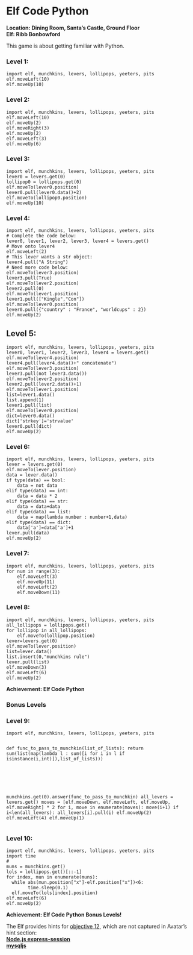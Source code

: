 <h1 id="elf-code-python">Elf Code Python</h1>
<p><strong>Location: Dining Room, Santa’s Castle, Ground Floor</strong><br>
<strong>Elf: Ribb Bonbowford</strong></p>
<p>This game is about getting familiar with Python.</p>
<h3 id="level-1">Level 1:</h3>
<pre><code>import elf, munchkins, levers, lollipops, yeeters, pits
elf.moveLeft(10)
elf.moveUp(10)
</code></pre>
<h3 id="level-2">Level 2:</h3>
<pre><code>import elf, munchkins, levers, lollipops, yeeters, pits
elf.moveLeft(10)
elf.moveUp(2)
elf.moveRight(3)
elf.moveUp(2)
elf.moveLeft(3)
elf.moveUp(6)
</code></pre>
<h3 id="level-3">Level 3:</h3>
<pre><code>import elf, munchkins, levers, lollipops, yeeters, pits
lever0 = levers.get(0)
lollipop0 = lollipops.get(0)
elf.moveTo(lever0.position)
lever0.pull(lever0.data()+2)
elf.moveTo(lollipop0.position)
elf.moveUp(10)
</code></pre>
<h3 id="level-4">Level 4:</h3>
<pre><code>import elf, munchkins, levers, lollipops, yeeters, pits
# Complete the code below:
lever0, lever1, lever2, lever3, lever4 = levers.get()
# Move onto lever4
elf.moveLeft(2)
# This lever wants a str object:
lever4.pull("A String")
# Need more code below:
elf.moveTo(lever3.position)
lever3.pull(True)
elf.moveTo(lever2.position)
lever2.pull(0)
elf.moveTo(lever1.position)
lever1.pull(["Kingle","Con"])
elf.moveTo(lever0.position)
lever0.pull({"country" : "France", "worldcups" : 2})
elf.moveUp(2)
</code></pre>
<h2 id="level-5">Level 5:</h2>
<pre><code>import elf, munchkins, levers, lollipops, yeeters, pits
lever0, lever1, lever2, lever3, lever4 = levers.get()
elf.moveTo(lever4.position)
lever4.pull(lever4.data()+" concatenate")
elf.moveTo(lever3.position)
lever3.pull(not lever3.data())
elf.moveTo(lever2.position)
lever2.pull(lever2.data()+1)
elf.moveTo(lever1.position)
list=lever1.data()
list.append(1)
lever1.pull(list)
elf.moveTo(lever0.position)
dict=lever0.data()
dict['strkey']='strvalue'
lever0.pull(dict)
elf.moveUp(2)
</code></pre>
<h3 id="level-6">Level 6:</h3>
<pre><code>import elf, munchkins, levers, lollipops, yeeters, pits
lever = levers.get(0)
elf.moveTo(lever.position)
data = lever.data()
if type(data) == bool:
    data = not data
elif type(data) == int:
    data = data * 2 
elif type(data) == str:
    data = data+data
elif type(data) == list:
    data = map(lambda number : number+1,data)
elif type(data) == dict:
    data['a']=data['a']+1
lever.pull(data)
elf.moveUp(2)
</code></pre>
<h3 id="level-7">Level 7:</h3>
<pre><code>import elf, munchkins, levers, lollipops, yeeters, pits
for num in range(3):
    elf.moveLeft(3)
    elf.moveUp(11)
    elf.moveLeft(2)
    elf.moveDown(11)
</code></pre>
<h3 id="level-8">Level 8:</h3>
<pre><code>import elf, munchkins, levers, lollipops, yeeters, pits
all_lollipops = lollipops.get()
for lollipop in all_lollipops:
    elf.moveTo(lollipop.position)
lever=levers.get(0)
elf.moveTo(lever.position)
list=lever.data()
list.insert(0,"munchkins rule")
lever.pull(list)
elf.moveDown(3)
elf.moveLeft(6)
elf.moveUp(2)
</code></pre>
<p><strong>Achievement: Elf Code Python</strong></p>
<h3 id="bonus-levels">Bonus Levels</h3>
<h3 id="level-9">Level 9:</h3>
<pre><code>import elf, munchkins, levers, lollipops, yeeters, pits

def func_to_pass_to_munchkin(list_of_lists):
    return sum(list(map(lambda l : sum([i for i in l if isinstance(i,int)]),list_of_lists)))
#
munchkins.get(0).answer(func_to_pass_to_munchkin)
all_levers = levers.get()
moves = [elf.moveDown, elf.moveLeft, elf.moveUp, elf.moveRight] * 2
for i, move in enumerate(moves):
    move(i+1)
    if i&lt;len(all_levers):
      all_levers[i].pull(i)
elf.moveUp(2)
elf.moveLeft(4)
elf.moveUp(1)
</code></pre>
<h3 id="level-10">Level 10:</h3>
<pre><code>import elf, munchkins, levers, lollipops, yeeters, pits
import time
#
muns = munchkins.get()
lols = lollipops.get()[::-1]
for index, mun in enumerate(muns):
  while abs(mun.position["x"]-elf.position["x"])&lt;6:
        time.sleep(0.1)
  elf.moveTo(lols[index].position)
elf.moveLeft(6)
elf.moveUp(2)
</code></pre>
<p><strong>Achievement: Elf Code Python Bonus Levels!</strong></p>
<p>The Elf provides hints for <a href="https://github.com/joergschwarzwaelder/hhc2021/tree/master/Objective-12">objective 12</a>, which are not captured in Avatar’s hint section:<br>
<strong><a href="https://www.npmjs.com/package/express-session">Node.js express-session</a></strong><br>
<strong><a href="https://github.com/mysqljs/mysql">mysqljs</a></strong></p>

